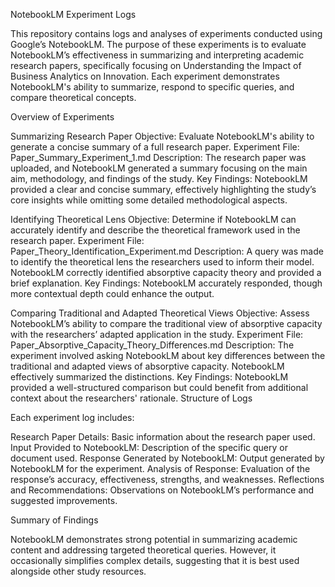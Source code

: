 NotebookLM Experiment Logs

This repository contains logs and analyses of experiments conducted using Google’s NotebookLM. The purpose of these experiments is to evaluate NotebookLM’s effectiveness in summarizing and interpreting academic research papers, specifically focusing on Understanding the Impact of Business Analytics on Innovation. Each experiment demonstrates NotebookLM's ability to summarize, respond to specific queries, and compare theoretical concepts.

Overview of Experiments

Summarizing Research Paper
Objective: Evaluate NotebookLM's ability to generate a concise summary of a full research paper.
Experiment File: Paper_Summary_Experiment_1.md
Description: The research paper was uploaded, and NotebookLM generated a summary focusing on the main aim, methodology, and findings of the study.
Key Findings: NotebookLM provided a clear and concise summary, effectively highlighting the study’s core insights while omitting some detailed methodological aspects.

Identifying Theoretical Lens
Objective: Determine if NotebookLM can accurately identify and describe the theoretical framework used in the research paper.
Experiment File: Paper_Theory_Identification_Experiment.md
Description: A query was made to identify the theoretical lens the researchers used to inform their model. NotebookLM correctly identified absorptive capacity theory and provided a brief explanation.
Key Findings: NotebookLM accurately responded, though more contextual depth could enhance the output.

Comparing Traditional and Adapted Theoretical Views
Objective: Assess NotebookLM’s ability to compare the traditional view of absorptive capacity with the researchers’ adapted application in the study.
Experiment File: Paper_Absorptive_Capacity_Theory_Differences.md
Description: The experiment involved asking NotebookLM about key differences between the traditional and adapted views of absorptive capacity. NotebookLM effectively summarized the distinctions.
Key Findings: NotebookLM provided a well-structured comparison but could benefit from additional context about the researchers' rationale.
Structure of Logs

Each experiment log includes:

Research Paper Details: Basic information about the research paper used.
Input Provided to NotebookLM: Description of the specific query or document used.
Response Generated by NotebookLM: Output generated by NotebookLM for the experiment.
Analysis of Response: Evaluation of the response’s accuracy, effectiveness, strengths, and weaknesses.
Reflections and Recommendations: Observations on NotebookLM’s performance and suggested improvements.

Summary of Findings

NotebookLM demonstrates strong potential in summarizing academic content and addressing targeted theoretical queries. However, it occasionally simplifies complex details, suggesting that it is best used alongside other study resources.
